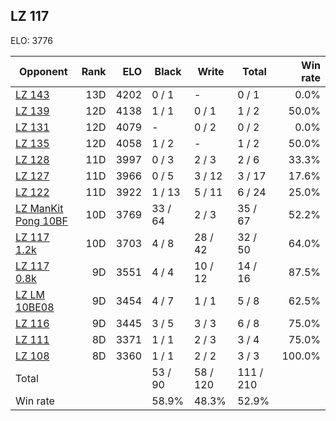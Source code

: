 ## LZ 117 ##

ELO: 3776

Opponent | Rank | ELO | Black | Write | Total | Win rate
---------|-----:|----:|-------|-------|-------|-------:
[LZ 143](LZ%20143.md) | 13D | 4202 | 0 / 1 | - | 0 / 1 | 0.0%
[LZ 139](LZ%20139.md) | 12D | 4138 | 1 / 1 | 0 / 1 | 1 / 2 | 50.0%
[LZ 131](LZ%20131.md) | 12D | 4079 | - | 0 / 2 | 0 / 2 | 0.0%
[LZ 135](LZ%20135.md) | 12D | 4058 | 1 / 2 | - | 1 / 2 | 50.0%
[LZ 128](LZ%20128.md) | 11D | 3997 | 0 / 3 | 2 / 3 | 2 / 6 | 33.3%
[LZ 127](LZ%20127.md) | 11D | 3966 | 0 / 5 | 3 / 12 | 3 / 17 | 17.6%
[LZ 122](LZ%20122.md) | 11D | 3922 | 1 / 13 | 5 / 11 | 6 / 24 | 25.0%
[LZ ManKit Pong 10BF](LZ%20ManKit%20Pong%2010BF.md) | 10D | 3769 | 33 / 64 | 2 / 3 | 35 / 67 | 52.2%
[LZ 117 1.2k](LZ%20117%201.2k.md) | 10D | 3703 | 4 / 8 | 28 / 42 | 32 / 50 | 64.0%
[LZ 117 0.8k](LZ%20117%200.8k.md) | 9D | 3551 | 4 / 4 | 10 / 12 | 14 / 16 | 87.5%
[LZ LM 10BE08](LZ%20LM%2010BE08.md) | 9D | 3454 | 4 / 7 | 1 / 1 | 5 / 8 | 62.5%
[LZ 116](LZ%20116.md) | 9D | 3445 | 3 / 5 | 3 / 3 | 6 / 8 | 75.0%
[LZ 111](LZ%20111.md) | 8D | 3371 | 1 / 1 | 2 / 3 | 3 / 4 | 75.0%
[LZ 108](LZ%20108.md) | 8D | 3360 | 1 / 1 | 2 / 2 | 3 / 3 | 100.0%
Total | | | 53 / 90 | 58 / 120 | 111 / 210 | 
Win rate| | | 58.9% | 48.3% | 52.9% | 

